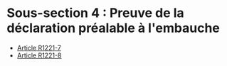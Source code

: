 # Sous-section 4 : Preuve de la déclaration préalable à l'embauche

* [Article R1221-7](./LEGIARTI000024214313.md)
* [Article R1221-8](./LEGIARTI000024214311.md)
